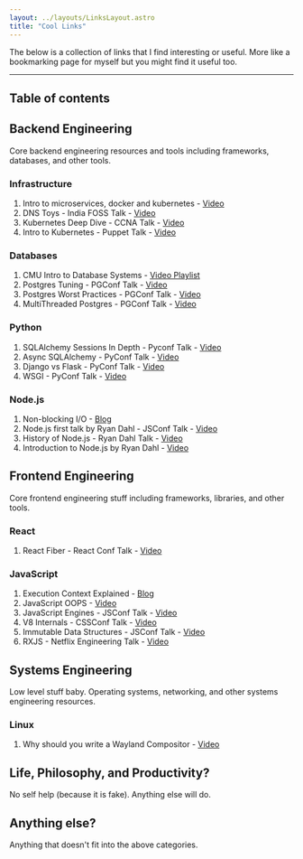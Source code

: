 ```yaml
---
layout: ../layouts/LinksLayout.astro
title: "Cool Links"
---
```


The below is a collection of links that I find interesting or useful. More like a bookmarking page for myself but you might find it useful too.

---

## Table of contents

## Backend Engineering

Core backend engineering resources and tools including frameworks, databases, and other tools.

### Infrastructure

1. Intro to microservices, docker and kubernetes - [Video](https://www.youtube.com/watch?v=1xo-0gCVhTU&list=PLqq-6Pq4lTTZSKAFG6aCDVDP86Qx4lNas)
2. DNS Toys - India FOSS Talk - [Video](https://www.youtube.com/watch?v=ANmFZ8rbmnc)
3. Kubernetes Deep Dive - CCNA Talk - [Video](https://www.youtube.com/watch?v=ZuIQurh_kDk)
4. Intro to Kubernetes - Puppet Talk - [Video](https://www.youtube.com/watch?v=HlAXp0-M6SY)

### Databases

1. CMU Intro to Database Systems - [Video Playlist](https://www.youtube.com/watch?v=vdPALZ-GCfI&list=PLSE8ODhjZXjbj8BMuIrRcacnQh20hmY9g)
2. Postgres Tuning - PGConf Talk - [Video](https://www.youtube.com/watch?v=XB2lF_Z9cbs&t=179s)
3. Postgres Worst Practices - PGConf Talk - [Video](https://www.youtube.com/watch?v=ZArwO4gNf6o)
4. MultiThreaded Postgres - PGConf Talk - [Video](https://www.youtube.com/watch?v=1_8Kc9nBh20)

### Python

1. SQLAlchemy Sessions In Depth - Pyconf Talk - [Video](https://www.youtube.com/watch?v=uAtaKr5HOdA)
2. Async SQLAlchemy - PyConf Talk - [Video](https://www.youtube.com/watch?v=1Ruy2b8yyBQ)
3. Django vs Flask - PyConf Talk - [Video](https://youtu.be/UY2JMZjQspY?feature=shared)
4. WSGI - PyConf Talk - [Video](https://youtu.be/WqrCnVAkLIo?feature=shared)

### Node.js

1. Non-blocking I/O - [Blog](https://medium.com/ing-blog/how-does-non-blocking-io-work-under-the-hood-6299d2953c74#:~:text=Non%2Dblocking%20IO%20under%20the,read%20from%20a%20network%20socket.)
2. Node.js first talk by Ryan Dahl - JSConf Talk - [Video](https://www.youtube.com/watch?v=EeYvFl7li9E)
3. History of Node.js - Ryan Dahl Talk - [Video](https://youtu.be/SAc0vQCC6UQ?feature=shared)
4. Introduction to Node.js by Ryan Dahl - [Video](https://youtu.be/jo_B4LTHi3I)

## Frontend Engineering

Core frontend engineering stuff including frameworks, libraries, and other tools.

### React

1. React Fiber - React Conf Talk - [Video](https://www.youtube.com/watch?v=ZCuYPiUIONs)

### JavaScript

1. Execution Context Explained - [Blog](https://www.freecodecamp.org/news/execution-context-how-javascript-works-behind-the-scenes/)
2. JavaScript OOPS - [Video](https://www.youtube.com/watch?v=aAAS9cEuFYI)
3. JavaScript Engines - JSConf Talk - [Video](https://www.youtube.com/watch?v=p-iiEDtpy6I)
4. V8 Internals - CSSConf Talk - [Video](https://www.youtube.com/watch?v=m9cTaYI95Zc)
5. Immutable Data Structures - JSConf Talk - [Video](https://www.youtube.com/watch?v=Wo0qiGPSV-s)
6. RXJS - Netflix Engineering Talk - [Video](https://www.youtube.com/watch?v=AslncyG8whg)

## Systems Engineering

Low level stuff baby. Operating systems, networking, and other systems engineering resources.

### Linux

1. Why should you write a Wayland Compositor - [Video](https://www.youtube.com/watch?v=FUif2GxwgBc)

## Life, Philosophy, and Productivity?

No self help (because it is fake). Anything else will do.

## Anything else?

Anything that doesn't fit into the above categories.
